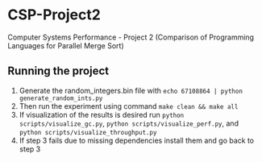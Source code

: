# CSP-Project2

Computer Systems Performance - Project 2 (Comparison of Programming Languages for Parallel Merge Sort)

## Running the project

1. Generate the random_integers.bin file with `echo 67108864 | python generate_random_ints.py`
2. Then run the experiment using command `make clean && make all`
3. If visualization of the results is desired run `python scripts/visualize_gc.py`, `python scripts/visualize_perf.py`,
and `python scripts/visualize_throughput.py`
4. If step 3 fails due to missing dependencies install them and go back to step 3
